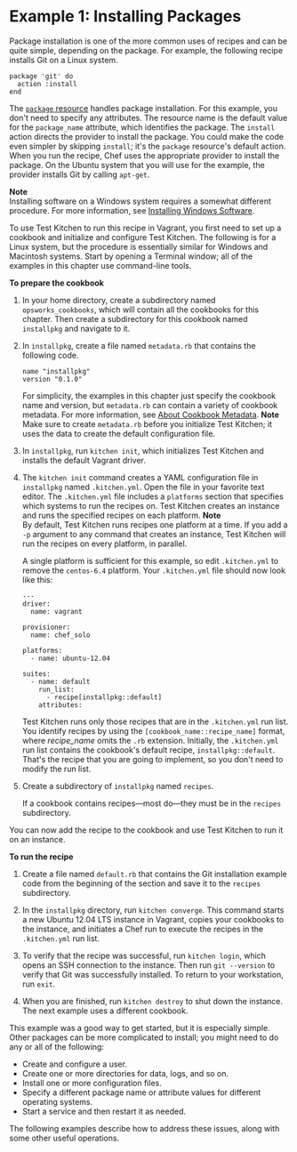 # Example 1: Installing Packages<a name="cookbooks-101-basics-packages"></a>

Package installation is one of the more common uses of recipes and can be quite simple, depending on the package\. For example, the following recipe installs Git on a Linux system\.

```
package 'git' do
  action :install
end
```

The [`package` resource](https://docs.chef.io/chef/resources.html#package) handles package installation\. For this example, you don't need to specify any attributes\. The resource name is the default value for the `package_name` attribute, which identifies the package\. The `install` action directs the provider to install the package\. You could make the code even simpler by skipping `install`; it's the `package` resource's default action\. When you run the recipe, Chef uses the appropriate provider to install the package\. On the Ubuntu system that you will use for the example, the provider installs Git by calling `apt-get`\.

**Note**  
Installing software on a Windows system requires a somewhat different procedure\. For more information, see [Installing Windows Software](cookbooks-101-opsworks-install-software.md)\.

To use Test Kitchen to run this recipe in Vagrant, you first need to set up a cookbook and initialize and configure Test Kitchen\. The following is for a Linux system, but the procedure is essentially similar for Windows and Macintosh systems\. Start by opening a Terminal window; all of the examples in this chapter use command\-line tools\.

**To prepare the cookbook**

1. In your home directory, create a subdirectory named `opsworks_cookbooks`, which will contain all the cookbooks for this chapter\. Then create a subdirectory for this cookbook named `installpkg` and navigate to it\.

1. In `installpkg`, create a file named `metadata.rb` that contains the following code\.

   ```
   name "installpkg"
   version "0.1.0"
   ```

   For simplicity, the examples in this chapter just specify the cookbook name and version, but `metadata.rb` can contain a variety of cookbook metadata\. For more information, see [About Cookbook Metadata](http://docs.chef.io/cookbook_repo.html#about-cookbook-metadata)\.
**Note**  
Make sure to create `metadata.rb` before you initialize Test Kitchen; it uses the data to create the default configuration file\.

1. In `installpkg`, run `kitchen init`, which initializes Test Kitchen and installs the default Vagrant driver\.

1. The `kitchen init` command creates a YAML configuration file in `installpkg` named `.kitchen.yml`\. Open the file in your favorite text editor\. The `.kitchen.yml` file includes a `platforms` section that specifies which systems to run the recipes on\. Test Kitchen creates an instance and runs the specified recipes on each platform\. 
**Note**  
By default, Test Kitchen runs recipes one platform at a time\. If you add a `-p` argument to any command that creates an instance, Test Kitchen will run the recipes on every platform, in parallel\.

   A single platform is sufficient for this example, so edit `.kitchen.yml` to remove the `centos-6.4` platform\. Your `.kitchen.yml` file should now look like this:

   ```
   ---
   driver:
     name: vagrant
   
   provisioner:
     name: chef_solo
   
   platforms:
     - name: ubuntu-12.04
   
   suites:
     - name: default
       run_list:
         - recipe[installpkg::default]
       attributes:
   ```

   Test Kitchen runs only those recipes that are in the `.kitchen.yml` run list\. You identify recipes by using the `[cookbook_name::recipe_name]` format, where *recipe\_name* omits the `.rb` extension\. Initially, the `.kitchen.yml` run list contains the cookbook's default recipe, `installpkg::default`\. That's the recipe that you are going to implement, so you don't need to modify the run list\.

1. Create a subdirectory of `installpkg` named `recipes`\.

   If a cookbook contains recipes—most do—they must be in the `recipes` subdirectory\.

You can now add the recipe to the cookbook and use Test Kitchen to run it on an instance\.

**To run the recipe**

1. Create a file named `default.rb` that contains the Git installation example code from the beginning of the section and save it to the `recipes` subdirectory\.

1. In the `installpkg` directory, run `kitchen converge`\. This command starts a new Ubuntu 12\.04 LTS instance in Vagrant, copies your cookbooks to the instance, and initiates a Chef run to execute the recipes in the `.kitchen.yml` run list\.

1. To verify that the recipe was successful, run `kitchen login`, which opens an SSH connection to the instance\. Then run `git --version` to verify that Git was successfully installed\. To return to your workstation, run `exit`\.

1. When you are finished, run `kitchen destroy` to shut down the instance\. The next example uses a different cookbook\.

This example was a good way to get started, but it is especially simple\. Other packages can be more complicated to install; you might need to do any or all of the following:
+ Create and configure a user\.
+ Create one or more directories for data, logs, and so on\.
+ Install one or more configuration files\.
+ Specify a different package name or attribute values for different operating systems\.
+ Start a service and then restart it as needed\.

The following examples describe how to address these issues, along with some other useful operations\.